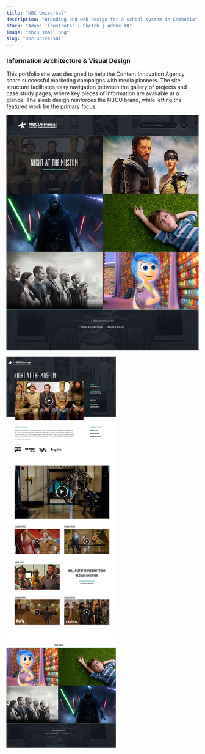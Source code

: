 ```yaml
---
title: "NBC Universal"
description: "Branding and web design for a school system in Cambodia"
stack: "Adobe Illustrator | Sketch | Adobe XD"
image: "nbcu_small.png"
slug: "nbc-universal"
---
```


### Information Architecture & Visual Design

This portfolio site was designed to help the Content Innovation Agency share successful marketing campaigns with media planners. The site structure facilitates easy navigation between the gallery of projects and case study pages, where key pieces of information are available at a glance. The sleek design reinforces the NBCU brand, while letting the featured work be the primary focus.

![NBC Universal App](../images/nbcu_web.png)

![NBC Universal App 2](../images/nbcu_web_2.png)
